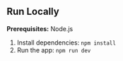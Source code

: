 ## Run Locally
**Prerequisites:**  Node.js
1. Install dependencies:
   `npm install`
3. Run the app:
   `npm run dev`
